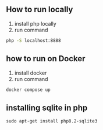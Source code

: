 ## How to run locally

1. install php locally
2. run command

```bash
php -S localhost:8888
```

## how to run on Docker
1. install docker
2. run command
```bash
docker compose up
```

## installing sqlite in php
```
sudo apt-get install php8.2-sqlite3
```